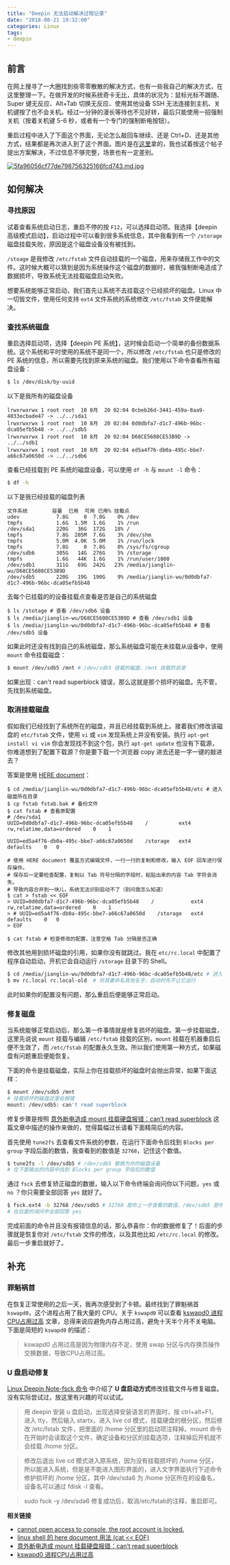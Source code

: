 ```yaml
---
title: "Deepin 无法启动解决过程记录"
date: "2018-08-21 19:32:00"
categories: Linux
tags:
- deepin
---
```



## 前言

在网上搜寻了一大圈找到些零零散散的解决方式，也有一些我自己的解决方式，在这里整理一下。在做开发的时候系统奇卡无比，具体的状况为：鼠标光标不跟随、Super 键无反应、Alt+Tab 切换无反应、使用其他设备 SSH 无法连接到主机、关机键按了也不会关机。经过一分钟的漫长等待也不见好转，最后只能使用一招强制关机（按着关机键 5-6 秒，或者有一个专门的强制断电按钮）。

重启过程中进入了下面这个界面，无论怎么敲回车继续、还是 Ctrl+D、还是其他方式，结果都是再次进入到了这个界面。图片是在[这里](https://bbs.deepin.org/forum.php?mod=viewthread&tid=146086)拿的，我也试着按这个帖子提出方案解决，不过信息不够完整，场景也有一定差别。

[![5fa96056cf77de798756325166fcd743.md.jpg](https://psyduck.top/images/2019/03/20/5fa96056cf77de798756325166fcd743.md.jpg)](https://psyduck.top/image/o6eB)



## 如何解决

### 寻找原因

试着查看系统启动日志，重启不停的按 `F12`，可以选择启动项。我选择【deepin 高级模式启动】，启动过程中可以看到很多系统信息，其中我看到有一个 `/storage` 磁盘挂载失败，原因是这个磁盘设备没有被找到。

`/stoage` 是我修改 `/etc/fstab` 文件自动挂载的一个磁盘，用来存储我工作中的文件。这时候大概可以猜到是因为系统操作这个磁盘的数据时，被我强制断电造成了数据损坏，导致系统无法挂载磁盘启动失败。

想要系统能够正常启动，我们首先让系统不去挂载这个已经损坏的磁盘。Linux 中一切皆文件，使用任何支持 `ext4` 文件系统的系统修改 `/etc/fstab` 文件便能解决。



### 查找系统磁盘

重启选择启动项，选择【deepin PE 系统】，这时候会启动一个简单的备份数据系统。这个系统和平时使用的系统不是同一个，所以修改 `/etc/fstab` 也只是修改的 PE 系统的信息，所以需要先找到原来系统的磁盘。我们使用以下命令查看所有磁盘设备：

```bash
$ ls /dev/disk/by-uuid
```

以下是我所有的磁盘设备

```
lrwxrwxrwx 1 root root  10 8月  20 02:04 0cbeb26d-3441-459a-8aa9-4033ecbade47 -> ../../sda1
lrwxrwxrwx 1 root root  10 8月  20 02:04 0d0dbfa7-d1c7-496b-96bc-dca05efb5b48 -> ../../sdb5
lrwxrwxrwx 1 root root  10 8月  20 02:04 D68CE5608CE53B9D -> ../../sdb1
lrwxrwxrwx 1 root root  10 8月  20 02:04 ed5a4f76-db0a-495c-bbe7-a66c67a0650d -> ../../sdb6
```

查看已经挂载到 PE 系统的磁盘设备，可以使用 `df -h` 与 `mount -l` 命令：

```bash
$ df -h
```

以下是我已经挂载的磁盘列表

```
文件系统        容量  已用  可用 已用% 挂载点
udev            7.8G     0  7.8G    0% /dev
tmpfs           1.6G  1.5M  1.6G    1% /run
/dev/sda1       220G   36G  172G   18% /
tmpfs           7.8G  205M  7.6G    3% /dev/shm
tmpfs           5.0M  4.0K  5.0M    1% /run/lock
tmpfs           7.8G     0  7.8G    0% /sys/fs/cgroup
/dev/sdb6       305G   14G  276G    5% /storage
tmpfs           1.6G   44K  1.6G    1% /run/user/1000
/dev/sdb1       311G   69G  242G   23% /media/jianglin-wu/D68CE5608CE53B9D
/dev/sdb5       220G   19G  190G    9% /media/jianglin-wu/0d0dbfa7-d1c7-496b-96bc-dca05efb5b48
```

去每个已挂载的的设备挂载点查看是否是自己的系统磁盘

```
$ ls /stotage # 查看 /dev/sdb6 设备
$ ls /media/jianglin-wu/D68CE5608CE53B9D # 查看 /dev/sdb1 设备
$ ls /media/jianglin-wu/0d0dbfa7-d1c7-496b-96bc-dca05efb5b48 # 查看 /dev/sdb5 设备
```

如果此时还没有找到自己的系统磁盘，那么系统磁盘可能在未挂载从设备中，使用 `mount` 命令挂载磁盘：

```bash
$ mount /dev/sdb5 /mnt # /dev/sdb5 挂载的磁盘，/mnt 挂载的目录
```

如果出现：can't read superblock 错误，那么这就是那个损坏的磁盘。先不管，先找到系统磁盘。



### 取消挂载磁盘

假如我们已经找到了系统所在的磁盘，并且已经挂载到系统上。接着我们修改该磁盘的 `etc/fstab` 文件，使用 `vi` 或 `vim` 发现系统上并没有安装。执行 `apt-get install vi vim` 你会发现找不到这个包，执行 `apt-get update` 也没有下载源，你难道想到了配置下载源？你是要下载一个浏览器 copy 进去还是一字一键的敲进去？

答案是使用 [HERE document](https://my.oschina.net/u/1032146/blog/146941)：

```
$ cd /media/jianglin-wu/0d0dbfa7-d1c7-496b-96bc-dca05efb5b48/etc # 进入磁盘所在目录
$ cp fstab fstab.bak # 备份文件
$ cat fstab # 查看原配置
# /dev/sda1
UUID=0d0dbfa7-d1c7-496b-96bc-dca05efb5b48    /          ext4    rw,relatime,data=ordered    0    1

UUID=ed5a4f76-db0a-495c-bbe7-a66c67a0650d    /storage   ext4    defaults    0   0

# 使用 HERE document 覆盖方式编辑文件，一行一行的复制和修改，输入 EOF 回车进行保存操作。
# 保存后一定要检查配置，复制以 Tab 符号分隔的字段时，粘贴出来的内容 Tab 字符会消失。
# 导致内容合并到一块儿，系统无法识别启动不了（别问我怎么知道）
$ cat > fstab << EOF
> UUID=0d0dbfa7-d1c7-496b-96bc-dca05efb5b48    /            ext4    rw,relatime,data=ordered    0    1
> # UUID=ed5a4f76-db0a-495c-bbe7-a66c67a0650d    /storage   ext4    defaults    0   0
> EOF

$ cat fstab # 检查修改的配置，注意空格 Tab 分隔是否正确
```

修改其他用到损坏磁盘的引用，如果你没有就跳过。我在 `etc/rc.local` 中配置了程序自动启动，开机它会自动运行 `/storage` 目录下的 Shell。

```bash
$ cd /media/jianglin-wu/0d0dbfa7-d1c7-496b-96bc-dca05efb5b48/etc # 进入磁盘所在目录
$ mv rc.local rc.local-old  # 将其重命名其他名字，启动时先不让它运行
```

此时如果你的配置没有问题，那么重启后便能够正常启动。



### 修复磁盘

当系统能够正常启动后，那么第一件事情就是修复损坏的磁盘。第一步挂载磁盘，这里先说说 `mount` 挂载与编辑 `/etc/fstab` 挂载的区别，`mount` 挂载在机器重启后便不生效了，而 `/etc/fstab` 的配置永久生效。所以我们使用第一种方式，如果磁盘有问题重启便能恢复。

下面的命令是挂载磁盘，实际上你在挂载损坏的磁盘时会抛出异常，如果下面这样：

```bash
$ mount /dev/sdb5 /mnt
# 挂载损坏的磁盘这里会报错
mount: /dev/sdb5: can't read superblock
```

修复步骤是按照 [意外断电造成 mount 挂载硬盘报错：can’t read superblock](https://www.5yun.org/16579.html) 这篇文章中描述的操作来做的，觉得篇幅过长请看下面精简后的内容。

首先使用 `tune2fs` 去查看文件系统的参数，在运行下面命令后找到 `Blocks per group` 字段后面的数值，我查看到的数值是 `32768`，记住这个数值。

```bash
$ tune2fs -l /dev/sdb5 # /dev/sdb5 替换为你的磁盘设备
# 在下面输出的内容中找到 Blocks per group 字段后的数值
```

通过 `fsck` 去修复矫正磁盘的数据，输入以下命令终端会询问你以下问题，`yes` 或 `no` ？你只需要全部回答 `yes` 就好了。

```bash
$ fsck.ext4 -b 32768 /dev/sdb5 # 32768 是你上一步查看的数值，/dev/sdb5 是你的磁盘设备
# 在后面的询问中全部回答 yes
```

完成前面的命令并且没有报错信息的话，那么恭喜你：你的数据修复了！后面的步骤就是恢复你对 `/etc/fstab` 文件的修改，以及其他比如 `/etc/rc.local` 的修改。最后一步重启就好了。



## 补充

### 罪魁祸首

在恢复正常使用的之后一天，我再次感受到了卡顿。最终找到了罪魁祸首 `kswapd0`，这个进程占用了我大量的 CPU。关于 `kswapd0` 可以查看 [kswapd0 进程CPU占用过高](https://blog.csdn.net/u012129607/article/details/74993302) 文章，总得来说应避免内存占用过高，避免十天半个月不关电脑。下面是简短的 `kswapd0` 的描述：

> kswapd0 占用过高是因为物理内存不足，使用 swap 分区与内存换页操作交换数据，导致CPU占用过高。



### U 盘启动修复

[Linux Deepin Note-fsck 命令](https://buptldy.github.io/2016/08/30/2016-08-30-deepin/) 中介绍了 **U 盘启动方式**修改挂载文件与修复磁盘。没有实际尝试过，放这里有兴趣的可以试试。

> 用 deepin 安装 u 盘启动，出现选择安装语言的界面时，按 ctrl+alt+F1，进入 tty，然后输入 startx，进入 live cd 模式，挂载硬盘的根分区，然后修改 /etc/fstab 文件，把里面的 /home 分区里的启动项注释掉。mount 命令在开始时会读取这个文件，确定设备和分区的挂载选项，注释掉后开机就不会挂载 /home 分区。

> 修改后退出 live cd 模式进入原系统，因为没有挂载损坏的 /home 分区，所以能进入系统，但是是不能进入图形界面的，进入文字界面执行下述命令修护损坏的 /home 分区，其中 /dev/sda6 为 /home 分区所在的设备名，设备名可以通过 fdisk -l 查看。

> sudo fsck -y /dev/sda6 修复成功后，取消/etc/fstab的注释，重启即可。




**相关链接**

* [cannot open access to console, the root account is locked.](https://bbs.deepin.org/forum.php?mod=viewthread&tid=146086)
* [linux shell 的 here document 用法 (cat << EOF)](https://my.oschina.net/u/1032146/blog/146941)
* [意外断电造成 mount 挂载硬盘报错：can’t read superblock](https://www.5yun.org/16579.html)
* [kswapd0 进程CPU占用过高](https://blog.csdn.net/u012129607/article/details/74993302)
